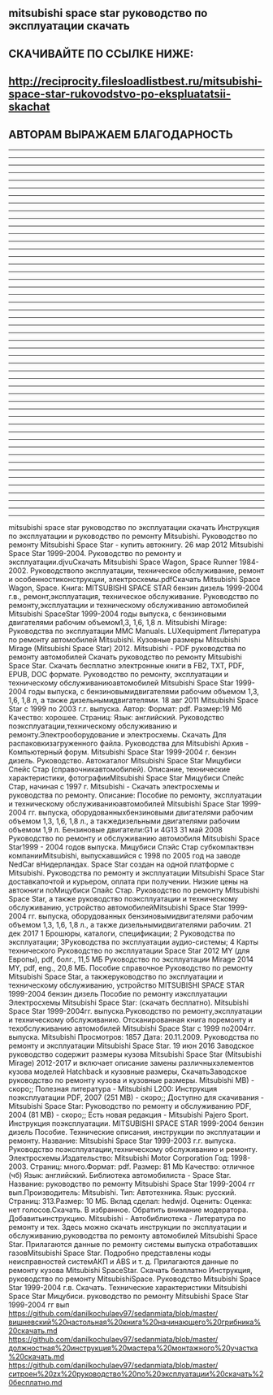 mitsubishi space star руководство по эксплуатации скачать
--------------------------------------------------
СКАЧИВАЙТЕ ПО ССЫЛКЕ НИЖЕ:
--------------------------------------------------
http://reciprocity.filesloadlistbest.ru/mitsubishi-space-star-rukovodstvo-po-ekspluatatsii-skachat
--------------------------------------------------
АВТОРАМ ВЫРАЖАЕМ БЛАГОДАРНОСТЬ
--------------------------------------------------
--------------------------------------------------
--------------------------------------------------
--------------------------------------------------
--------------------------------------------------
--------------------------------------------------
--------------------------------------------------
--------------------------------------------------
--------------------------------------------------
--------------------------------------------------
--------------------------------------------------
--------------------------------------------------
--------------------------------------------------
--------------------------------------------------
--------------------------------------------------
--------------------------------------------------
--------------------------------------------------
--------------------------------------------------
--------------------------------------------------
--------------------------------------------------
--------------------------------------------------
--------------------------------------------------
--------------------------------------------------
--------------------------------------------------
--------------------------------------------------
--------------------------------------------------
--------------------------------------------------
--------------------------------------------------
--------------------------------------------------
--------------------------------------------------
--------------------------------------------------
--------------------------------------------------
--------------------------------------------------
--------------------------------------------------
--------------------------------------------------
--------------------------------------------------
--------------------------------------------------
--------------------------------------------------
--------------------------------------------------
--------------------------------------------------
--------------------------------------------------
--------------------------------------------------
--------------------------------------------------
--------------------------------------------------
--------------------------------------------------
--------------------------------------------------
--------------------------------------------------
--------------------------------------------------
--------------------------------------------------
--------------------------------------------------
mitsubishi space star руководство по эксплуатации скачать Инструкция по эксплуатации и руководство по ремонту Mitsubishi. Руководство по ремонту Mitsubishi Space Star - купить автокнигу. 26 мар 2012  Mitsubishi Space Star 1999-2004. Руководство по ремонту и эксплуатации.djvuСкачать Mitsubishi Space Wagon, Space Runner 1984-2002. Руководствопо эксплуатации, техническое обслуживание, ремонт и особенностиконструкции, электросхемы.pdfСкачать Mitsubishi Space Wagon, Space. Книга: MITSUBISHI SPACE STAR бензин  дизель 1999-2004 г.в., ремонт,эксплуатация, техническое обслуживание. Руководство по ремонту,эксплуатации и техническому обслуживанию автомобилей Mitsubishi SpaceStar 1999-2004 годы выпуска, с бензиновыми двигателями рабочим объемом1,3, 1,6, 1,8 л. Mitsubishi Mirage: Руководства по эксплуатации  MMC Manuals. LUXequipment  Литература по ремонту автомобилей Mitsubishi. Кузовные размеры Mitsubishi Mirage (Mitsubishi Space Star) 2012. Mitsubishi - PDF руководства по ремонту автомобилей
Скачать руководство по ремонту Mitsubishi Space Star. Скачать бесплатно электронные книги в FB2, TXT, PDF, EPUB, DOC формате.  Руководство по ремонту, эксплуатации и техническому обслуживаниюавтомобилей Mitsubishi Space Star 1999-2004 годы выпуска, с бензиновымидвигателями рабочим объемом 1,3, 1,6, 1,8 л, а также дизельнымидвигателями. 18 авг 2011  Mitsubishi Space Star c 1999 по 2003 г.г. выпуска. Автор: Формат: pdf. Размер:19 Мб Качество: хорошее. Страниц: Язык: английский. Руководство поэксплуатации,техническому обслуживанию и ремонту.Электрооборудование и электросхемы. Скачать Для распаковкизагруженного файла. Руководства для Mitsubishi Архив - Компьютерный форум. Mitsubishi Space Star 1999-2004 г. бензин  дизель. Руководство. Автокаталог Mitsubishi Space Star  Мицубиси Спейс Стар (справочникавтомобилей). Описание, технические характеристики, фотографииMitsubishi Space Star  Мицубиси Спейс Стар, начиная с 1997 г. Mitsubishi - Скачать электросхемы и руководства по ремонту. Описание: Пособие по ремонту, эксплуатации и техническому обслуживаниюавтомобилей Mitsubishi Space Star 1999-2004 гг. выпуска, оборудованныхбензиновыми двигателями рабочим объемом 1,3, 1,6, 1,8 л., а такжедизельными двигателями рабочим объемом 1,9 л. Бензиновые двигатели:G1 и 4G13
31 май 2008  Руководство по ремонту и обслуживанию автомобиля Mitsubishi Space Star1999 - 2004 годов выпуска. Мицубиси Спэйс Стар  субкомпактвэн компанииMitsubishi, выпускавшийся с 1998 по 2005 год на заводе NedCar вНидерландах. Space Star создан на одной платформе с Mitsubishi. Руководства по ремонту и эксплуатации Mitsubishi Space Star доставкапочтой и курьером, оплата при получении. Низкие цены на автокниги поМицубиси Спайс Стар. Руководство по ремонту Mitsubishi Space Star, а также руководство поэксплуатации и техническому обслуживанию, устройство автомобилейMitsubishi Space Star 1999-2004 гг. выпуска, оборудованных бензиновымидвигателями рабочим объемом 1,3, 1,6, 1,8 л., а также дизельнымидвигателями рабочим. 21 дек 2017  1 Брошюры, каталоги, спецификации; 2 Руководства по эксплуатации; 3Руководства по эксплуатации аудио-системы; 4 Карты технического Руководство по эксплуатации Space Star 2012 MY (для Европы), pdf, болг., 11,5 МБ  Руководство по эксплуатации Mirage 2014 MY, pdf, eng., 20,8 МБ. Пособие справочное Руководство по ремонту Mitsubishi Space Star, а такжеруководство по эксплуатации и техническому обслуживанию, устройство MITSUBISHI SPACE STAR 1999-2004 бензин  дизель Пособие по ремонту иэксплуатации  Электросхемы Mitsubishi Space Star: (скачать бесплатно). Mitsubishi Space Star 1999-2004гг. выпуска.Руководство по ремонту,эксплуатации и техническому обслуживанию. Отсканированная книга поремонту и техобслуживанию автомобилей Mitsubishi Space Star с 1999 по2004гг. выпуска. Mitsubishi  Просмотров: 1857  Дата: 20.11.2009. Руководства по ремонту и эксплуатации Mitsubishi Space Star. 19 июн 2016  Заводское руководство содержит размеры кузова Mitsubishi Space Star (Mitsubishi Mirage) 2012-2017 и включает описание замены различныхэлементов кузова моделей Hatchback и кузовные размеры,  СкачатьЗаводское руководство по ремонту кузова и кузовные размеры. Mitsubishi
MB) - скоро;; Полезная литература - Mitsubishi L200: Инструкция поэксплуатации PDF, 2007 (251 MB) - скоро;; Доступно для скачивания -Mitsubishi Space Star: Руководство по ремонту и обслуживанию PDF, 2004 (81 MB) - скоро;; Есть новая редакция - Mitsubishi Pajero Sport. Инструкция поэксплуатации. MITSUBISHI SPACE STAR 1999-2004 бензин  дизель Пособие. Технические описания, инструкции по эксплуатации и ремонту. Название: Mitsubishi Space Star 1999-2003 г.г. выпуска. Руководство поэксплуатации,техническому обслуживанию и ремонту. Электросхемы.Издательство: Mitsubishi Motor Corporation Год: 1998-2003. Страниц: много.Формат: pdf. Размер: 81 Mb Качество: отличное (чб) Язык: aнглийский. Библиотека автомобилиста - Space Star. Название: руководство по ремонту Mitsubishi Space Star 1999-2004 гг вып.Производитель: Mitsubishi. Тип: Автотехника. Язык: русский. Cтраниц: 313.Размер: 10 МБ. Вклад сделал: hedwjd. Оценить: Оценка: нет голосов.Скачать. В избранное. Обратить внимание модератора. Добавитьинструкцию. Mitsubishi - Автобиблиотека - Литература по ремонту и тех. Здесь можно скачать инструкции по эксплуатации и обслуживанию,руководства по ремонту автомобилей Mitsubishi Space Star.
Прилагаются данные по ремонту системы выпуска отработавших газовMitsubishi Space Star. Подробно представлены коды неисправностей системАКП и ABS и т. д. Прилагаются данные по ремонту кузова Mitsubishi SpaceStar.  Скачать безплатно  Инструкция, руководство по ремонту MitsubishiSpace. Руководство Mitsubishi Space Star 1999-2004 г.в.  Скачать. Технические характеристики Mitsubishi Space Star  Мицубиси. руководство по ремонту Mitsubishi Space Star 1999-2004 гг вып
https://github.com/danilkochulaev97/sedanmiata/blob/master/вишневский%20настольная%20книга%20начинающего%20грибника%20скачать.md
https://github.com/danilkochulaev97/sedanmiata/blob/master/должностная%20инструкция%20мастера%20монтажного%20участка%20скачать.md
https://github.com/danilkochulaev97/sedanmiata/blob/master/ситроен%20zx%20руководство%20по%20эксплуатации%20скачать%20бесплатно.md